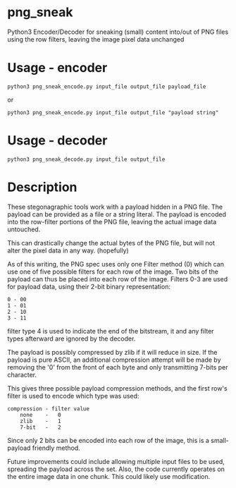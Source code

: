 # png_sneak
Python3 Encoder/Decoder for sneaking (small) content into/out of PNG files using the row filters, leaving the image pixel data unchanged

# Usage - encoder
    python3 png_sneak_encode.py input_file output_file payload_file

or

    python3 png_sneak_encode.py input_file output_file "payload string"

# Usage - decoder
    python3 png_sneak_decode.py input_file output_file

# Description
These stegonagraphic tools work with a payload hidden in a PNG file.
The payload can be provided as a file or a string literal.
The payload is encoded into the row-filter portions of the PNG
file, leaving the actual image data untouched.

This can drastically change the actual bytes of the PNG file,
but will not alter the pixel data in any way. (hopefully)

As of this writing, the PNG spec uses only one Filter method (0)
which can use one of five possible filters for each row of the image.
Two bits of the payload can thus be placed into each row of the
image. Filters 0-3 are used for payload data, using their 2-bit
binary representation:

    0 - 00
    1 - 01
    2 - 10
    3 - 11

filter type 4 is used to indicate the end of the bitstream,
it and any filter types afterward are ignored by the decoder.

The payload is possibly compressed by zlib if it will reduce
in size. If the payload is pure ASCII, an additional compression
attempt will be made by removing the '0' from the front of each byte
and only transmitting 7-bits per character.

This gives three possible payload compression methods, and the first
row's filter is used to encode which type was used:

    compression - filter value
        none    -   0    
        zlib    -   1    
        7-bit   -   2
    
Since only 2 bits can be encoded into each row of the image,
this is a small-payload friendly method.

Future improvements could include allowing multiple input files 
to be used, spreading the payload across the set.
Also, the code currently operates on the entire image data
in one chunk. This could likely use modification.
